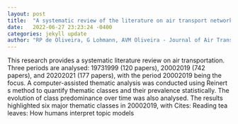 ```yaml
---
layout: post
title:  "A systematic review of the literature on air transport networks (1973-2021)"
date:   2022-06-27 23:23:24 -0400
categories: jekyll update
author: "RP de Oliveira, G Lohmann, AVM Oliveira - Journal of Air Transport Management, 2022"
---
```

This research provides a systematic literature review on air transportation. Three periods are analysed: 19731999 (120 papers), 20002019 (742 papers), and 20202021 (177 papers), with the period 20002019 being the focus. A computer-assisted thematic analysis was conducted using Reinert s method to quantify thematic classes and their prevalence statistically. The evolution of class predominance over time was also analysed. The results highlighted six major thematic classes in 20002019, with  Cites: Reading tea leaves: How humans interpret topic models